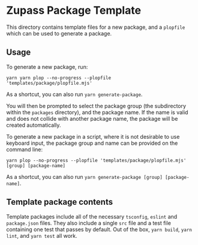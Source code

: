 # Zupass Package Template

This directory contains template files for a new package, and a `plopfile` which can be used to generate a package.

## Usage

To generate a new package, run:
```
yarn yarn plop --no-progress --plopfile 'templates/package/plopfile.mjs'
```
As a shortcut, you can also run `yarn generate-package`.

You will then be prompted to select the package group (the subdirectory within the `packages` directory), and the package name. If the name is valid and does not collide with another package name, the package will be created automatically.

To generate a new package in a script, where it is not desirable to use keyboard input, the package group and name can be provided on the command line:
```
yarn plop --no-progress --plopfile 'templates/package/plopfile.mjs' [group] [package-name]
```
As a shortcut, you can also run `yarn generate-package [group] [package-name]`.

## Template package contents

Template packages include all of the necessary `tsconfig`, `eslint` and `package.json` files. They also include a single `src` file and a test file containing one test that passes by default. Out of the box, `yarn build`, `yarn lint`, and `yarn test` all work.
